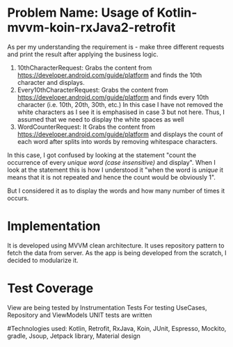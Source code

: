 # Problem Name: Usage of Kotlin-mvvm-koin-rxJava2-retrofit

As per my understanding the requirement is - make three different requests and print the result after
applying the business logic.

1. 10thCharacterRequest:
 Grabs the content from https://developer.android.com/guide/platform and finds the 10th character and displays.
2. Every10thCharacterRequest:
Grabs the content from https://developer.android.com/guide/platform and finds every 10th character (i.e. 10th, 20th, 30th, etc.)
In this case I have not removed the white characters as I see it is emphasised in case 3 but not here.
Thus, I assumed that we need to display the white spaces as well
3. WordCounterRequest:
It Grabs the content from https://developer.android.com/guide/platform
and displays the count of each word after splits into words by removing whitespace characters.

In this case, I got confused by looking at the statement "count the occurrence of every *unique word
(case insensitive)* and display". When I look at the statement this is how I understood it
"when the word is *unique* it means that it is not repeated and hence the count would be obviously 1".

But I considered it as to display the words and how many number of times it occurs.

# Implementation
It is developed using MVVM clean architecture. It uses repository pattern to fetch the data from server.
As the app is being developed from the scratch, I decided to modularize it.

# Test Coverage
View are being tested by Instrumentation Tests
For testing UseCases, Repository and ViewModels UNIT tests are written

#Technologies used:
Kotlin, Retrofit, RxJava, Koin, JUnit, Espresso, Mockito, gradle, Jsoup, Jetpack library, Material design
